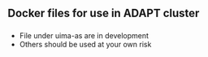 ## Docker files for use in ADAPT cluster

### 
- File under uima-as are in development
- Others should be used at your own risk

